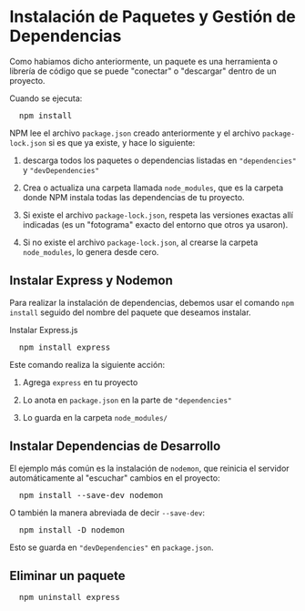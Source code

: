 # Instalación de Paquetes y Gestión de Dependencias

Como habiamos dicho anteriormente, un paquete es una herramienta o librería de código que se puede "conectar" o "descargar" dentro de un proyecto.  

Cuando se ejecuta:  

<pre>
  npm install
</pre>  

NPM lee el archivo `package.json` creado anteriormente y el archivo `package-lock.json` si es que ya existe, y hace lo siguiente:  

1. descarga todos los paquetes o dependencias listadas en `"dependencies"` y `"devDependencies"`  

2. Crea o actualiza una carpeta llamada `node_modules`, que es la carpeta donde NPM instala todas las dependencias de tu proyecto.  

3. Si existe el archivo `package-lock.json`, respeta las versiones exactas allí indicadas (es un "fotograma" exacto del entorno que otros ya usaron).

4. Si no existe el archivo `package-lock.json`, al crearse la carpeta `node_modules`, lo genera desde cero.



## Instalar Express y Nodemon   

Para realizar la instalación de dependencias, debemos usar el comando `npm install` seguido del nombre del paquete que deseamos instalar.  

Instalar Express.js

<pre>
  npm install express
</pre>

Este comando realiza la siguiente acción:

1. Agrega `express` en tu proyecto  

2. Lo anota en `package.json` en la parte de `"dependencies"`  

3. Lo guarda en la carpeta `node_modules/`  

## Instalar Dependencias de Desarrollo  

El ejemplo más común es la instalación de `nodemon`, que reinicia el servidor automáticamente al "escuchar" cambios en el proyecto:  

<pre>
  npm install --save-dev nodemon
</pre>

O también la manera abreviada de decir `--save-dev`:  

<pre>
  npm install -D nodemon
</pre>

Esto se guarda en `"devDependencies"` en `package.json`.  

## Eliminar un paquete  

<pre>
  npm uninstall express
</pre>

